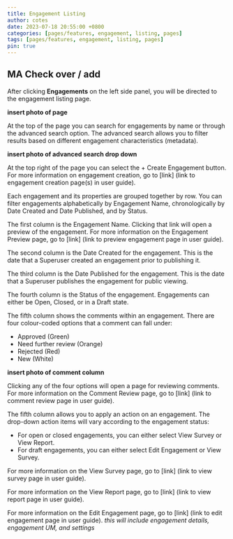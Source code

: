 ```yaml
---
title: Engagement Listing
author: cotes
date: 2023-07-18 20:55:00 +0800
categories: [pages/features, engagement, listing, pages]
tags: [pages/features, engagement, listing, pages]
pin: true
---
```


## MA Check over / add

After clicking **Engagements** on the left side panel, you will be directed to the engagement listing page.  

**insert photo of page**

At the top of the page you can search for engagements by name or through the advanced search option. The advanced search allows you to filter results based on different engagement characteristics (metadata).  

**insert photo of advanced search drop down**

At the top right of the page you can select the + Create Engagement button. For more information on engagement creation, go to [link] (link to engagement creation page(s) in user guide).

Each engagement and its properties are grouped together by row. You can filter engagements alphabetically by Engagement Name, chronologically by Date Created and Date Published, and by Status.

The first column is the Engagement Name. Clicking that link will open a preview of the engagement. For more information on the Engagement Preview page, go to [link] (link to preview engagement page in user guide).

The second column is the Date Created for the engagement. This is the date that a Superuser created an engagement prior to publishing it.  

The third column is the Date Published for the engagement. This is the date that a Superuser publishes the engagement for public viewing.  

The fourth column is the Status of the engagement. Engagements can either be Open, Closed, or in a Draft state.  

The fifth column shows the comments within an engagement. There are four colour-coded options that a comment can fall under:
- Approved (Green)
- Need further review (Orange)
- Rejected (Red)
- New (White)

**insert photo of comment column** 

Clicking any of the four options will open a page for reviewing comments. For more information on the Comment Review page, go to [link] (link to comment review page in user guide).

The fifth column allows you to apply an action on an engagement. The drop-down action items will vary according to the engagement status:
- For open or closed engagements, you can either select View Survey or View Report. 
- For draft engagements, you can either select Edit Engagement or View Survey.

For more information on the View Survey page, go to [link] (link to view survey page in user guide).  

For more information on the View Report page, go to [link] (link to view report page in user guide).  

For more information on the Edit Engagement page, go to [link] (link to edit engagement page in user guide). *this will include engagement details, engagement UM, and settings*


